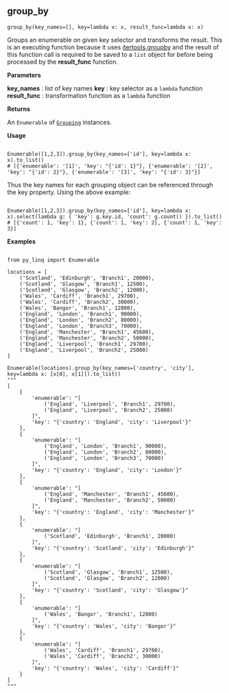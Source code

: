 ## group_by

`group_by(key_names=[], key=lambda x: x, result_func=lambda x: x)`

Groups an enumerable on given key selector and transforms the result. This is an executing function because it uses [itertools.groupby](https://docs.python.org/2/library/itertools.html#itertools.groupby) and the result of this function call is required to be saved to a `list` object for before being processed by the __result_func__ function.

**Parameters**

__key_names__ : list of key names
__key__ : key selector as a `lambda` function
__result_func__ : transformation function as a `lambda` function

**Returns**

An `Enumerable` of [`Grouping`](/py-enumerable/api/grouping) instances.

**Usage**

<pre><code>
Enumerable([1,2,3]).group_by(key_names=['id'], key=lambda x: x).to_list()
# [{'enumerable': '[1]', 'key': "{'id': 1}"}, {'enumerable': '[2]', 'key': "{'id': 2}"}, {'enumerable': '[3]', 'key': "{'id': 3}"}]
</code></pre>

Thus the key names for each grouping object can be referenced through the key property. Using the above example:

<pre><code>
Enumerable([1,2,3]).group_by(key_names=['id'], key=lambda x: x).select(lambda g: { 'key': g.key.id, 'count': g.count() }).to_list()
# [{'count': 1, 'key': 1}, {'count': 1, 'key': 2}, {'count': 1, 'key': 3}]
</code></pre>

**Examples**

<pre><code>
from py_linq import Enumerable

locations = [
    ('Scotland', 'Edinburgh', 'Branch1', 20000),
    ('Scotland', 'Glasgow', 'Branch1', 12500),
    ('Scotland', 'Glasgow', 'Branch2', 12000),
    ('Wales', 'Cardiff', 'Branch1', 29700),
    ('Wales', 'Cardiff', 'Branch2', 30000),
    ('Wales', 'Bangor', 'Branch1', 12800),
    ('England', 'London', 'Branch1', 90000),
    ('England', 'London', 'Branch2', 80000),
    ('England', 'London', 'Branch3', 70000),
    ('England', 'Manchester', 'Branch1', 45600),
    ('England', 'Manchester', 'Branch2', 50000),
    ('England', 'Liverpool', 'Branch1', 29700),
    ('England', 'Liverpool', 'Branch2', 25000)
]

Enumerable(locations).group_by(key_names=['country', 'city'], key=lambda x: [x[0], x[1]]).to_list()
"""
[
    {
        'enumerable': "[
            ('England', 'Liverpool', 'Branch1', 29700), 
            ('England', 'Liverpool', 'Branch2', 25000)
        ]", 
        'key': "{'country': 'England', 'city': 'Liverpool'}"
    }, 
    {
        'enumerable': "[
            ('England', 'London', 'Branch1', 90000), 
            ('England', 'London', 'Branch2', 80000), 
            ('England', 'London', 'Branch3', 70000)
        ]", 
        'key': "{'country': 'England', 'city': 'London'}"
    },
    {
        'enumerable': "[
            ('England', 'Manchester', 'Branch1', 45600),
            ('England', 'Manchester', 'Branch2', 50000)
        ]",
        'key': "{'country': 'England', 'city': 'Manchester'}"
    }, 
    {
        'enumerable': "[
            ('Scotland', 'Edinburgh', 'Branch1', 20000)
        ]", 
        'key': "{'country': 'Scotland', 'city': 'Edinburgh'}"
    }, 
    {
        'enumerable': "[
            ('Scotland', 'Glasgow', 'Branch1', 12500), 
            ('Scotland', 'Glasgow', 'Branch2', 12000)
        ]",
        'key': "{'country': 'Scotland', 'city': 'Glasgow'}"
    },
    {
        'enumerable': "[
            ('Wales', 'Bangor', 'Branch1', 12800)
        ]",
        'key': "{'country': 'Wales', 'city': 'Bangor'}"
    }, 
    {
        'enumerable': "[
            ('Wales', 'Cardiff', 'Branch1', 29700),
            ('Wales', 'Cardiff', 'Branch2', 30000)
        ]", 
        'key': "{'country': 'Wales', 'city': 'Cardiff'}"
    }
]
"""
</code></pre>